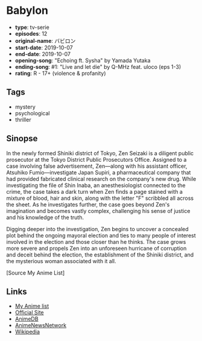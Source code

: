 # Babylon

-   **type**: tv-serie
-   **episodes**: 12
-   **original-name**: バビロン
-   **start-date**: 2019-10-07
-   **end-date**: 2019-10-07
-   **opening-song**: "Echoing ft. Sysha" by Yamada Yutaka
-   **ending-song**: #1: "Live and let die" by Q-MHz feat. uloco (eps 1-3)
-   **rating**: R - 17+ (violence & profanity)

## Tags

-   mystery
-   psychological
-   thriller

## Sinopse

In the newly formed Shiniki district of Tokyo, Zen Seizaki is a diligent public prosecutor at the Tokyo District Public Prosecutors Office. Assigned to a case involving false advertisement, Zen—along with his assistant officer, Atsuhiko Fumio—investigate Japan Supiri, a pharmaceutical company that had provided fabricated clinical research on the company's new drug. While investigating the file of Shin Inaba, an anesthesiologist connected to the crime, the case takes a dark turn when Zen finds a page stained with a mixture of blood, hair and skin, along with the letter "F" scribbled all across the sheet. As he investigates further, the case goes beyond Zen's imagination and becomes vastly complex, challenging his sense of justice and his knowledge of the truth.

Digging deeper into the investigation, Zen begins to uncover a concealed plot behind the ongoing mayoral election and ties to many people of interest involved in the election and those closer than he thinks. The case grows more severe and propels Zen into an unforeseen hurricane of corruption and deceit behind the election, the establishment of the Shiniki district, and the mysterious woman associated with it all.

[Source My Anime List]

## Links

-   [My Anime list](https://myanimelist.net/anime/37525/Babylon)
-   [Official Site](https://babylon-anime.com/)
-   [AnimeDB](http://anidb.info/perl-bin/animedb.pl?show=anime&aid=13948)
-   [AnimeNewsNetwork](http://www.animenewsnetwork.com/encyclopedia/anime.php?id=20775)
-   [Wikipedia](<https://en.wikipedia.org/wiki/Babylon_(novel_series)#Anime>)
